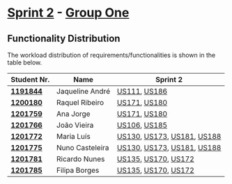 # [Sprint 2] - [Group One]

## Functionality Distribution

The workload distribution of requirements/functionalities is shown in the table below.

| Student Nr.   | Name            | Sprint 2         |
| ------------- | --------------- | ---------------- |
| **[1191844]** | Jaqueline André | [US111], [US186]          |
| **[1200180]** | Raquel Ribeiro  | [US171], [US180]                 |
| **[1201759]** | Ana Jorge       | [US171], [US180]                 |
| **[1201766]** | João Vieira     | [US106], [US185]          |
| **[1201772]** | Maria Luís      | [US130], [US173], [US181], [US188]          |
| **[1201775]** | Nuno Casteleira | [US130], [US173], [US181], [US188]          |
| **[1201781]** | Ricardo Nunes   | [US135], [US170], [US172] |
| **[1201785]** | Filipa Borges   | [US135], [US170], [US172] |


[group one]: ../README.md
[1201759]: ../students/1201759.md
[1201785]: ../students/1201785.md
[1191844]: ../students/1191844.md
[1201766]: ../students/1201766.md
[1201772]: ../students/1201772.md
[1201775]: ../students/1201775.md
[1200180]: ../students/1200180.md
[1201781]: ../students/1201781.md
[//]: # "Sprint 2"
[sprint 2]: sprint2.md
[us106]: ../user_stories/US106_Change_Relation_Between_Family_Members.md
[us111]: ../user_stories/US111_Add_Category_To_Family_Category_Tree.md
[us130]: ../user_stories/US130_Transfer_Money_From_Family_Cash_Account_To_Family_Member_Cash_Account.md
[us135]: ../user_stories/US135_Check_Balance_Family_Cash_Account_or_Given_Family_Member.md
[us170]: ../user_stories/US170_Create_Personal_Cash_Account.md
[us171]: ../user_stories/US171_Add_Personal_Bank_Account.md
[us172]: ../user_stories/US172_Add_Bank_Savings_Account.md
[us173]: ../user_stories/US173_Add_Credit_Card_Account.md
[us180]: ../user_stories/US180_Transfer_Money_From_My_Cash_Account_To_Family_Member_Cash_Account.md
[us181]: ../user_stories/US181_Register_Payment_Using_Cash_Account.md
[us185]: ../user_stories/US185
[us186]: ../user_stories/US186_Get_Movements_Between_Two_Dates.md
[us188]: ../user_stories/US188_Check_Balance_Of_A_Family_s_Children.md
